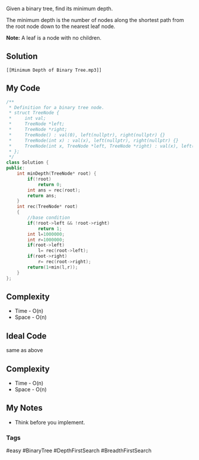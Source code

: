 Given a binary tree, find its minimum depth.

The minimum depth is the number of nodes along the shortest path from the root node down to the nearest leaf node.

**Note:** A leaf is a node with no children.

## Solution
```audio-player
[[Minimum Depth of Binary Tree.mp3]]
```

## My Code

```cpp
/**
 * Definition for a binary tree node.
 * struct TreeNode {
 *     int val;
 *     TreeNode *left;
 *     TreeNode *right;
 *     TreeNode() : val(0), left(nullptr), right(nullptr) {}
 *     TreeNode(int x) : val(x), left(nullptr), right(nullptr) {}
 *     TreeNode(int x, TreeNode *left, TreeNode *right) : val(x), left(left), right(right) {}
 * };
 */
class Solution {
public:
    int minDepth(TreeNode* root) {
        if(!root)
            return 0;
        int ans = rec(root);
        return ans;
    }
    int rec(TreeNode* root)
    {
        //base condition
        if(!root->left && !root->right)
            return 1;
        int l=1000000;
        int r=1000000;
        if(root->left)
            l= rec(root->left);
        if(root->right)
            r= rec(root->right);
        return(1+min(l,r));
    }
};
```

## Complexity
- Time - O(n)
- Space - O(n)


## Ideal Code
same as above
## Complexity
- Time - O(n)
- Space - O(n)


## My Notes
- Think before you implement.

### Tags
#easy #BinaryTree #DepthFirstSearch #BreadthFirstSearch 